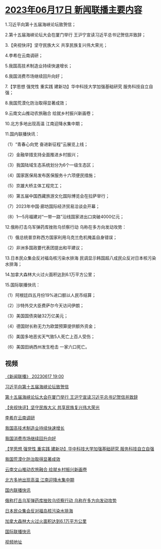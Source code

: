 # [2023年06月17日 新闻联播主要内容](https://tv.cctv.com/lm/xwlb/day/20230617.shtml)

1.习近平向第十五届海峡论坛致贺信；

2.第十五届海峡论坛大会在厦门举行 王沪宁宣读习近平总书记贺信并致辞；

3.【央视快评】坚守民族大义 共享民族复兴伟大荣光；

4.李希在云南调研；

5.我国高技术制造业持续快速增长；

6.我国消费市场继续回升向好；

7.【学思想 强党性 重实践 建新功】华中科技大学加强基础研究 服务科技自立自强；

8.我国荒漠化防治取得显著成效；

9.云南文山推动农旅融合 绘就乡村振兴新画卷；

10.北方多地出现高温 江南迎降水集中期；

11.国内联播快讯：

（1）“青春心向党 奋进新征程”云展览上线；

（2）金融举措支持全面推进乡村振兴；

（3）我国陆域生态系统划分为6个一级生态区；

（4）国家医保局发布医保服务十六项便民措施；

（5）京雄大桥主体工程完工；

（6）第五届中国西藏旅游文化国际博览会在拉萨举行；

（7）2023年中国·廊坊国际经济贸易洽谈会开幕；

（8）1—5月福建对“一带一路”沿线国家进出口突破4000亿元；

12.俄称打击乌军弹药库挫败乌侦察行动 乌称在多方向发动攻势：

（1）俄总统普京称西方国家利用乌克兰危机掩盖自身错误；

（2）非洲多国政要代表团提出和平建议；

13.日本民众集会反对福岛核污染水排海 民调显示韩国超八成民众反对日本核污染水排海；

14.加拿大森林大火过火面积达到6.1万平方公里；

15.国际联播快讯：

（1）阿根廷四五月份19%进口额以人民币结算；

（2）沙特外交大臣费萨尔今天访问伊朗；

（3）美国国债突破32万亿美元；

（4）德国财长称无力为欧盟预算提供额外资金；

（5）美国多地恶劣天气致5人死亡上百人受伤；

（6）美国田纳西州发生枪击 一家六口死亡。

## 视频

[《新闻联播》 20230617 19:00](https://tv.cctv.com/2023/06/17/VIDEvw3zzSyZvFBNBGP6pLbj230617.shtml)

[习近平向第十五届海峡论坛致贺信](https://tv.cctv.com/2023/06/17/VIDEn2x88rTwYfpzL0z7iT5T230617.shtml)

[第十五届海峡论坛大会在厦门举行 王沪宁宣读习近平总书记贺信并致辞](https://tv.cctv.com/2023/06/17/VIDEezcTeJO3G5RjLrylf8CD230617.shtml)

[【央视快评】坚守民族大义 共享民族复兴伟大荣光](https://tv.cctv.com/2023/06/17/VIDESFkdbyFuFEX26ClPEWnl230617.shtml)

[李希在云南调研](https://tv.cctv.com/2023/06/17/VIDErvKLW9B6sH2hIW5VngxO230617.shtml)

[我国高技术制造业持续快速增长](https://tv.cctv.com/2023/06/17/VIDEuXnwv1gPCgV75FKI9NTT230617.shtml)

[我国消费市场继续回升向好](https://tv.cctv.com/2023/06/17/VIDEOmM2WpommUzhFITHLWrS230617.shtml)

[【学思想 强党性 重实践 建新功】华中科技大学加强基础研究 服务科技自立自强](https://tv.cctv.com/2023/06/17/VIDEmrUykgnNWmUIMasN8lVg230617.shtml)

[我国荒漠化防治取得显著成效](https://tv.cctv.com/2023/06/17/VIDEwyXzwHwPPhIrQyo2kx9J230617.shtml)

[云南文山推动农旅融合 绘就乡村振兴新画卷](https://tv.cctv.com/2023/06/17/VIDELCslGh1xWOQSppTsa3C6230617.shtml)

[北方多地出现高温 江南迎降水集中期](https://tv.cctv.com/2023/06/17/VIDEBmbqLJX5zFDHmtkQ9DyP230617.shtml)

[国内联播快讯](https://tv.cctv.com/2023/06/17/VIDExpgkpGPuMQ6Whsmx2OVW230617.shtml)

[俄称打击乌军弹药库挫败乌侦察行动 乌称在多方向发动攻势](https://tv.cctv.com/2023/06/17/VIDEHXBFGKsG3rRdRdQgs6G8230617.shtml)

[日本民众集会反对福岛核污染水排海](https://tv.cctv.com/2023/06/17/VIDEcHPP3v16tiKpp5WDq83m230617.shtml)

[加拿大森林大火过火面积达到6.1万平方公里](https://tv.cctv.com/2023/06/17/VIDE3ocOefvrkeh1BAc2RIZy230617.shtml)

[国际联播快讯](https://tv.cctv.com/2023/06/17/VIDEBQ9zxMuwxo0HRFDtD0XD230617.shtml)

[视频地址](https://tv.cctv.com/lm/xwlb/day/20230617.shtml) 

